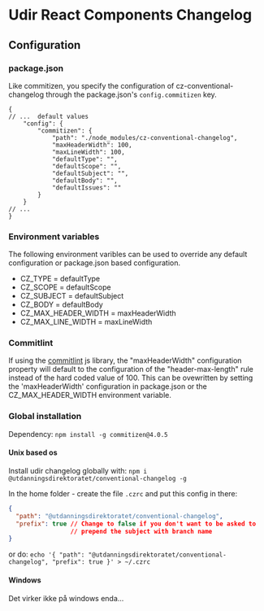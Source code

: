 # Udir React Components Changelog

## Configuration

### package.json

Like commitizen, you specify the configuration of cz-conventional-changelog through the package.json's `config.commitizen` key.

```json5
{
// ...  default values
    "config": {
        "commitizen": {
            "path": "./node_modules/cz-conventional-changelog",
            "maxHeaderWidth": 100,
            "maxLineWidth": 100,
            "defaultType": "",
            "defaultScope": "",
            "defaultSubject": "",
            "defaultBody": "",
            "defaultIssues": ""
        }
    }
// ...
}
```
### Environment variables

The following environment varibles can be used to override any default configuration or package.json based configuration.

* CZ_TYPE = defaultType
* CZ_SCOPE = defaultScope
* CZ_SUBJECT = defaultSubject
* CZ_BODY = defaultBody
* CZ_MAX_HEADER_WIDTH = maxHeaderWidth
* CZ_MAX_LINE_WIDTH = maxLineWidth

### Commitlint

If using the [commitlint](https://github.com/conventional-changelog/commitlint) js library, the "maxHeaderWidth" configuration property will default to the configuration of the "header-max-length" rule instead of the hard coded value of 100.  This can be ovewritten by setting the 'maxHeaderWidth' configuration in package.json or the CZ_MAX_HEADER_WIDTH environment variable.

### Global installation
Dependency:
```npm install -g commitizen@4.0.5```

#### Unix based os

Install udir changelog globally with: `npm i @utdanningsdirektoratet/conventional-changelog -g`

In the home folder  - create the file `.czrc` and put this config in there:
```json
{
  "path": "@utdanningsdirektoratet/conventional-changelog",
  "prefix": true // Change to false if you don't want to be asked to
                 // prepend the subject with branch name
}
```
or do:
`echo '{
         "path": "@utdanningsdirektoratet/conventional-changelog",
         "prefix": true
       }' > ~/.czrc
`

#### Windows
Det virker ikke på windows enda...
